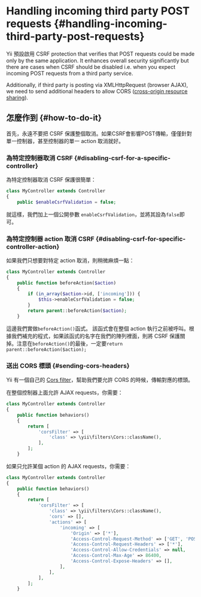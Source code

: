 # Handling incoming third party POST requests {#handling-incoming-third-party-post-requests}

Yii 預設啟用 CSRF protection that verifies that POST requests could be made only by the same application. It enhances overall security significantly but there are cases when CSRF should be disabled i.e. when you expect incoming POST requests from a third party service.

Additionally, if third party is posting via XMLHttpRequest \(browser AJAX\), we need to send additional headers to allow CORS \([cross-origin resource sharing](https://en.wikipedia.org/wiki/Cross-origin_resource_sharing)\).

## 怎麼作到 {#how-to-do-it}

首先，永遠不要把 CSRF 保護整個取消。如果CSRF會影響POST傳輸，僅僅針對單一控制器，甚至控制器的單一 action 取消就好。

### 為特定控制器取消 CSRF {#disabling-csrf-for-a-specific-controller}

為特定控制器取消 CSRF 保護很簡單：

```php
class MyController extends Controller
{
    public $enableCsrfValidation = false;
```

就這樣，我們加上一個公開參數 `enableCsrfValidation`，並將其設為`false`即可。

### 為特定控制器 action 取消 CSRF {#disabling-csrf-for-specific-controller-action}

如果我們只想要對特定 action 取消，則稍微麻煩一點：

```php
class MyController extends Controller
{
    public function beforeAction($action)
    {
        if (in_array($action->id, ['incoming'])) {
            $this->enableCsrfValidation = false;
        }
        return parent::beforeAction($action);
    }
```

這邊我們實做`beforeAction()`函式。 該函式會在整個 action 執行之前被呼叫。根據我們補充的程式，如果該函式的名字在我們的陣列裡面，則將 CSRF 保護關掉。注意在`beforeAction()`的最後，一定要`return parent::beforeAction($action);`

### 送出 CORS 標頭 {#sending-cors-headers}

Yii 有一個自己的 [Cors filter](http://www.yiiframework.com/doc-2.0/yii-filters-cors.html)，幫助我們要允許 CORS 的時候，傳輸對應的標頭。

在整個控制器上面允許 AJAX requests，你需要：

```php
class MyController extends Controller
{
    public function behaviors()
    {
        return [
            'corsFilter' => [
                'class' => \yii\filters\Cors::className(),
            ],
        ];
    }
```

如果只允許某個 action 的 AJAX requests，你需要：

```php
class MyController extends Controller
{
    public function behaviors()
    {
        return [
            'corsFilter' => [
                'class' => \yii\filters\Cors::className(),
                'cors' => [],
                'actions' => [
                    'incoming' => [
                        'Origin' => ['*'],
                        'Access-Control-Request-Method' => ['GET', 'POST', 'PUT', 'PATCH', 'DELETE', 'HEAD', 'OPTIONS'],
                        'Access-Control-Request-Headers' => ['*'],
                        'Access-Control-Allow-Credentials' => null,
                        'Access-Control-Max-Age' => 86400,
                        'Access-Control-Expose-Headers' => [],
                    ],
                ],
            ],
        ];
    }
```




